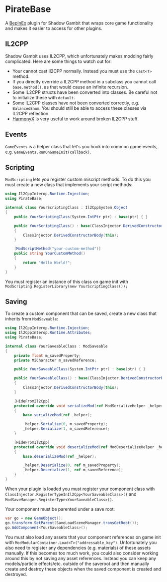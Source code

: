 ﻿# PirateBase

A [BepInEx](https://github.com/BepInEx/BepInEx) plugin for Shadow Gambit that wraps core game functionality and makes it easier to access for other plugins.

## IL2CPP
Shadow Gambit uses IL2CPP, which unfortunately makes modding fairly complicated. Here are some things to watch out for:
- Your cannot cast Il2CPP normally. Instead you must use the `Cast<T>` method.
- If you directly override a IL2CPP method in a subclass you cannot call `base.method()`, as that would cause an infinite recursion.
- Some IL2CPP structs have been converted into classes. Be careful not to initialize these with `default`.
- Some IL2CPP classes have not been converted correctly, e.g. `BalancedEnum`. You should still be able to access these classes via IL2CPP reflection.
- [HarmonyX](https://github.com/BepInEx/HarmonyX/wiki/Basic-usage) is very useful to work around broken IL2CPP stuff.

## Events
`GameEvents` is a helper class that let's you hook into common game events, e.g. `GameEvents.RunOnGameInit(callback)`.

## Scripting
`ModScripting` lets you register custom miscript methods. To do this you must create a new class that implements your script methods:
```csharp
using Il2CppInterop.Runtime.Injection;
using PirateBase;

internal class YourScriptingClass : Il2CppSystem.Object
{
    public YourScriptingClass(System.IntPtr ptr) : base(ptr) { }

    public YourScriptingClass() : base(ClassInjector.DerivedConstructorPointer<YourScriptingClass>())
    {
        ClassInjector.DerivedConstructorBody(this);
    }

    [ModScriptMethod("your-custom-method")]
    public string YourCustomMethod()
    {
        return "Hello World!";
    }
}
```

You must register an instance of this class on game init with `ModScripting.RegisterLibrary(new YourScriptingClass());`

## Saving
To create a custom component that can be saved, create a new class that inherits from `ModSaveable`:

```csharp
using Il2CppInterop.Runtime.Injection;
using Il2CppInterop.Runtime.Attributes;
using PirateBase;

internal class YourSaveableClass : ModSaveable
{
    private float m_savedProperty;
    private MiCharacter m_savedReference;

    public YourSaveableClass(System.IntPtr ptr) : base(ptr) { }

    public YourSaveableClass() : base(ClassInjector.DerivedConstructorPointer<YourSaveableClass>())
    {
        ClassInjector.DerivedConstructorBody(this);
    }

    [HideFromIl2Cpp]
    protected override void serializeMod(ref ModSerializeHelper _helper)
    {
        base.serializeMod(ref _helper);

        _helper.Serialize(0, m_savedProperty);
        _helper.Serialize(1, m_savedReference);
    }

    [HideFromIl2Cpp]
    protected override void deserializeMod(ref ModDeserializeHelper _helper)
    {
        base.deserializeMod(ref _helper);

        _helper.Deserialize(0, ref m_savedProperty);
        _helper.Deserialize(1, ref m_savedReference);
    }
}
```

When your plugin is loaded you must register your component class with `ClassInjector.RegisterTypeInIl2Cpp<YourSaveableClass>()` and `ModSaveManager.RegisterType<YourSaveableClass>()`.

Your component must be parented under a save root:
```csharp
var go = new GameObject();
go.transform.SetParent(SaveLoadSceneManager.transGetRoot());
go.AddComponent<YourSaveableClass>();
````

You must also load any assets that your component references on game init with `ModModularContainer.Load<T>("addressable_key")`. Unfortunately you also need to register any dependencies (e.g. materials) of these assets manually. If this becomes too much work, you could also consider working around this by not saving any asset references. Instead you can keep any models/particle effects/etc. outside of the saveroot and then manually create and destroy these objects when the saved component is created and destroyed.
